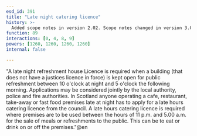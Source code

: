 ```yaml
---
esd_id: 391
title: "Late night catering licence"
history: >-
  Added scope notes in version 2.02. Scope notes changed in version 3.00 to include Scottish regulations. Term name changed from 'Licence - late hours catering' to 'Licences - late night catering' in version 3.00. Name changed to 'Late night catering licence' in version 4.00.
function: 89
interactions: [0, 4, 8, 9]
powers: [1260, 1260, 1260, 1260]
internal: false

---
```


"A late night refreshment house Licence is required when a building (that does not have a justices licence in force) is kept open for public refreshment between 10 o'clock at night and 5 o'clock the following morning. Applications may be considered jointly by the local authority, police and fire authorities. 
In Scotland anyone operating a cafe, restaurant, take-away or fast food premises late at night has to apply for a late hours catering licence from the council. A late hours catering licence is required where premises are to be used between the hours of 11 p.m. and 5.00 a.m. for the sale of meals or refreshments to the public. This can be to eat or drink on or off the premises."@en

